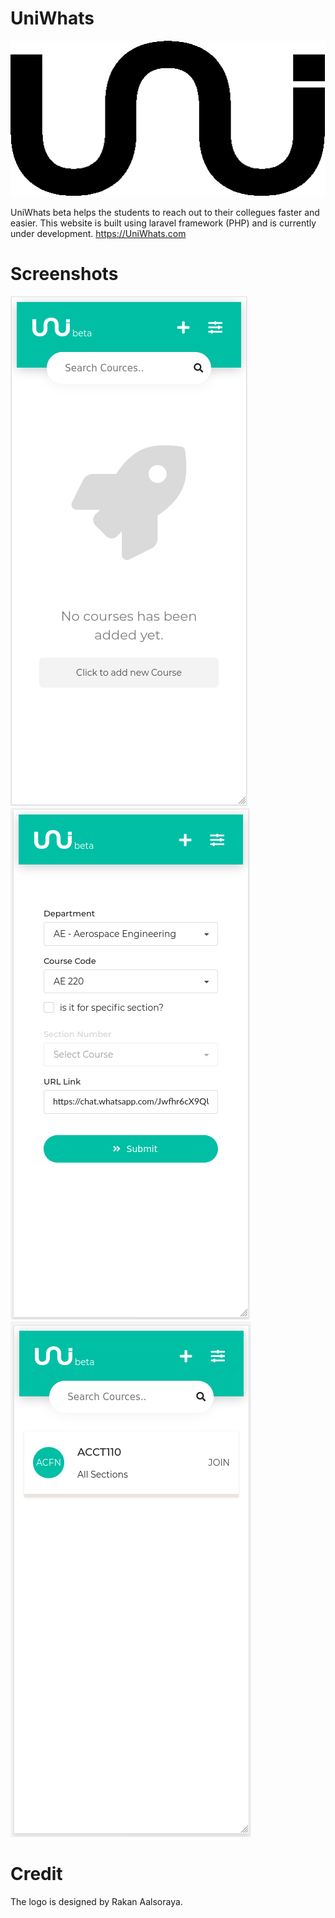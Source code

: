 # UniWhats

![alt text](https://github.com/almazmumi/UniWhats/blob/master/uniwhats/public/images/logo-black.png)

UniWhats beta helps the students to reach out to their collegues faster and easier. This website is built using laravel framework (PHP) and is currently under development. 
https://UniWhats.com

# Screenshots

![Screenshot](https://github.com/almazmumi/UniWhats/blob/master/screenshot%201.png)
![Screenshot](https://github.com/almazmumi/UniWhats/blob/master/Screenshot%202.png)
![Screenshot](https://github.com/almazmumi/UniWhats/blob/master/Screenshot%203.png)


# Credit
The logo is designed by Rakan Aalsoraya.
